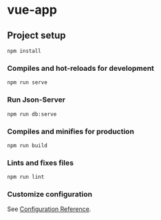 # vue-app

## Project setup
```
npm install
```

### Compiles and hot-reloads for development
```
npm run serve
```
### Run Json-Server
```
npm run db:serve
```
### Compiles and minifies for production
```
npm run build
```

### Lints and fixes files
```
npm run lint
```

### Customize configuration
See [Configuration Reference](https://cli.vuejs.org/config/).
